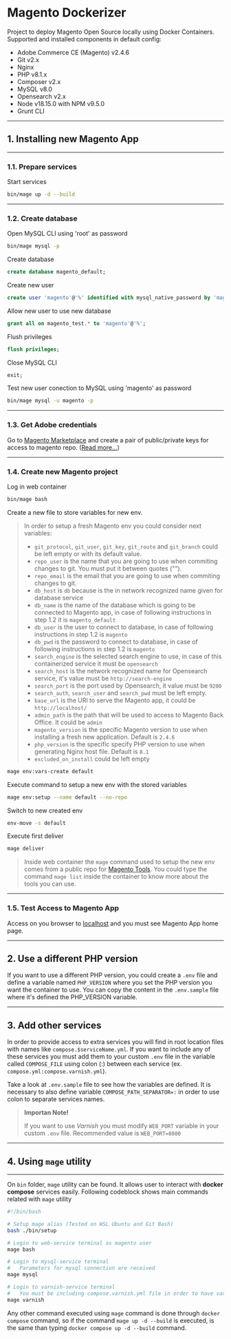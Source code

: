 # Magento Dockerizer

Project to deploy Magento Open Source locally using Docker Containers. Supported and installed components in default config:

- Adobe Commerce CE (Magento) v2.4.6
- Git v2.x
- Nginx
- PHP v8.1.x
- Composer v2.x
- MySQL v8.0
- Opensearch v2.x
- Node v18.15.0 with NPM v9.5.0
- Grunt CLI

---

## 1. Installing new Magento App

---

### 1.1. Prepare services

Start services

~~~bash
bin/mage up -d --build
~~~

---

### 1.2. Create database

Open MySQL CLI using 'root' as password

~~~bash
bin/mage mysql -p
~~~

Create database

~~~sql
create database magento_default;
~~~

Create new user

~~~sql
create user 'magento'@'%' identified with mysql_native_password by 'magento';
~~~

Allow new user to use new database

~~~sql
grant all on magento_test.* to 'magento'@'%';
~~~

Flush privileges

~~~sql
flush privileges;
~~~

Close MySQL CLI

~~~sql
exit;
~~~

Test new user conection to MySQL using 'magento' as password

~~~bash
bin/mage mysql -u magento -p
~~~

---

### 1.3. Get Adobe credentials

Go to [Magento Marketplace](https://marketplace.magento.com/) and create a pair of public/private keys for access to magento repo. ([Read more...](https://experienceleague.adobe.com/docs/commerce-operations/installation-guide/prerequisites/authentication-keys.html?lang=en))

---

### 1.4. Create new Magento project

Log in web container

~~~bash
bin/mage bash
~~~

Create a new file to store variables for new env.

> In order to setup a fresh Magento env you could consider next variables:
>
> - `git_protocol`, `git_user`, `git_key`, `git_route` and `git_branch` could be left empty or with its default value.
> - `repo_user` is the name that you are going to use when commiting changes to git. You must put it between quotes ("").
> - `repo_email` is the email that you are going to use when commiting changes to git.
> - `db_host` is `db` because is the in network recognized name given for database service
> - `db_name` is the name of the database which is going to be connected to Magento app, in case of following instructions in step 1.2 it is `magento_default`
> - `db_user` is the user to connect to database, in case of following instructions in step 1.2 is `magento`
> - `db_pwd` is the password to connect to database, in case of following instructions in step 1.2 is `magento`
> - `search_engine` is the selected search engine to use, in case of this containerized service it must be `opensearch`
> - `search_host` is the network recognized name for Opensearch service, it's value must be `http://search-engine`
> - `search_port` is the port used by Opensearch, it value must be `9200`
> - `search_auth`, `search_user` and `search_pwd` must be left empty.
> - `base_url` is the URl to serve the Magento app, it could be `http://localhost/`
> - `admin_path` is the path that will be used to access to Magento Back Office. It could be `admin`
> - `magento_version` is the specific Magento version to use when installing a fresh new application. Default is `2.4.6`
> - `php_version` is the specific specify PHP version to use when generating Nginx host file. Default is `8.1`
> - `excluded_on_install` could be left empty

~~~bash
mage env:vars-create default
~~~

Execute command to setup a new env with the stored variables

~~~bash
mage env:setup --name default --no-repo
~~~

Switch to new created env

~~~bash
env-move -s default
~~~

Execute first deliver

~~~bash
mage deliver
~~~

> Inside web container the `mage` command used to setup the new env comes from a public repo for [Magento Tools](https://github.com/nandorc/magento-tools). You could type the command `mage list` inside the container to know more about the tools you can use.

---

### 1.5. Test Access to Magento App

Access on you browser to [localhost](http://localhost) and you must see Magento App home page.

---

## 2. Use a different PHP version

If you want to use a different PHP version, you could create a `.env` file and define a variable named `PHP_VERSION` where you set the PHP version you want the container to use. You can copy the content in the `.env.sample` file where it's defined the PHP_VERSION variable.

---

## 3. Add other services

In order to provide access to extra services you will find in root location files with names like `compose.$serviceName.yml`. If you want to include any of these services you must add them to your custom `.env` file in the variable called `COMPOSE_FILE` using colon (:) between each service (ex. `compose.yml:compose.varnish.yml`).

Take a look at `.env.sample` file to see how the variables are defined. It is necessary to also define variable `COMPOSE_PATH_SEPARATOR=:` in order to use colon to separate services names.

> **Importan Note!**
>
> If you want to use *Varnish* you must modify `WEB_PORT` variable in your custom `.env` file. Recommended value is `WEB_PORT=8080`

---

## 4. Using `mage` utility

---

On `bin` folder, `mage` utility can be found. It allows user to interact with **docker compose** services easily. Following codeblock shows main commands related with `mage` utility

~~~bash
#!/bin/bash

# Setup mage alias (Tested on WSL Ubuntu and Git Bash)
bash ./bin/setup

# Login to web-service terminal as magento user
mage bash

# Login to mysql-service terminal
#   Parameters for mysql connection are received
mage mysql

# Login to varnish-service terminal
#   You must be including compose.varnish.yml file in order to have varnish service available
mage varnish
~~~

Any other command executed using `mage` command is done through `docker compose` command, so if the command `mage up -d --build` is executed, is the same than typing `docker compose up -d --build` command.
